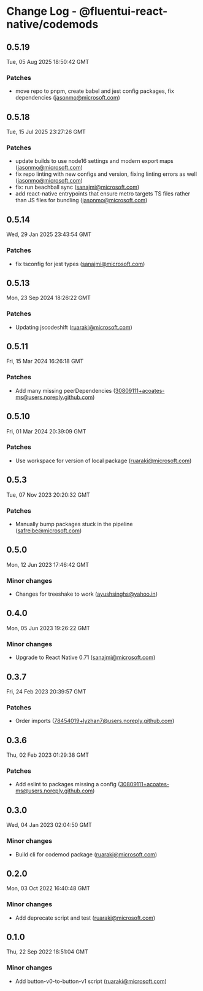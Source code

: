 # Change Log - @fluentui-react-native/codemods

<!-- This log was last generated on Tue, 05 Aug 2025 18:50:42 GMT and should not be manually modified. -->

<!-- Start content -->

## 0.5.19

Tue, 05 Aug 2025 18:50:42 GMT

### Patches

- move repo to pnpm, create babel and jest config packages, fix dependencies (jasonmo@microsoft.com)

## 0.5.18

Tue, 15 Jul 2025 23:27:26 GMT

### Patches

- update builds to use node16 settings and modern export maps (jasonmo@microsoft.com)
- fix repo linting with new configs and version, fixing linting errors as well (jasonmo@microsoft.com)
- fix: run beachball sync (sanajmi@microsoft.com)
- add react-native entrypoints that ensure metro targets TS files rather than JS files for bundling (jasonmo@microsoft.com)

## 0.5.14

Wed, 29 Jan 2025 23:43:54 GMT

### Patches

- fix tsconfig for jest types (sanajmi@microsoft.com)

## 0.5.13

Mon, 23 Sep 2024 18:26:22 GMT

### Patches

- Updating jscodeshift (ruaraki@microsoft.com)

## 0.5.11

Fri, 15 Mar 2024 16:26:18 GMT

### Patches

- Add many missing peerDependencies (30809111+acoates-ms@users.noreply.github.com)

## 0.5.10

Fri, 01 Mar 2024 20:39:09 GMT

### Patches

- Use workspace for version of local package (ruaraki@microsoft.com)

## 0.5.3

Tue, 07 Nov 2023 20:20:32 GMT

### Patches

- Manually bump packages stuck in the pipeline (safreibe@microsoft.com)

## 0.5.0

Mon, 12 Jun 2023 17:46:42 GMT

### Minor changes

- Changes for treeshake to work (ayushsinghs@yahoo.in)

## 0.4.0

Mon, 05 Jun 2023 19:26:22 GMT

### Minor changes

- Upgrade to React Native 0.71 (sanajmi@microsoft.com)

## 0.3.7

Fri, 24 Feb 2023 20:39:57 GMT

### Patches

- Order imports (78454019+lyzhan7@users.noreply.github.com)

## 0.3.6

Thu, 02 Feb 2023 01:29:38 GMT

### Patches

- Add eslint to packages missing a config (30809111+acoates-ms@users.noreply.github.com)

## 0.3.0

Wed, 04 Jan 2023 02:04:50 GMT

### Minor changes

- Build cli for codemod package (ruaraki@microsoft.com)

## 0.2.0

Mon, 03 Oct 2022 16:40:48 GMT

### Minor changes

- Add deprecate script and test (ruaraki@microsoft.com)

## 0.1.0

Thu, 22 Sep 2022 18:51:04 GMT

### Minor changes

- Add button-v0-to-button-v1 script (ruaraki@microsoft.com)
